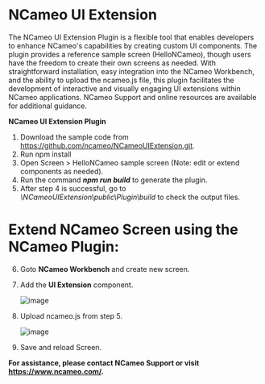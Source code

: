 # NCameo UI Extension
The NCameo UI Extension Plugin is a flexible tool that enables developers to enhance NCameo's capabilities by creating custom UI components. The plugin provides a reference sample screen (HelloNCameo), though users have the freedom to create their own screens as needed. With straightforward installation, easy integration into the NCameo Workbench, and the ability to upload the ncameo.js file, this plugin facilitates the development of interactive and visually engaging UI extensions within NCameo applications. NCameo Support and online resources are available for additional guidance.

**NCameo UI Extension Plugin**

1. Download the sample code from https://github.com/ncameo/NCameoUIExtension.git.
2. Run npm install
3. Open Screen > HelloNCameo sample screen (Note: edit or extend components as needed).
4. Run the command **_npm run build_** to generate the plugin.
5. After step 4 is successful, go to _\NCameoUIExtension\public\Plugin\build_ to check the output files.

# Extend NCameo Screen using the NCameo Plugin:
6. Goto **NCameo Workbench** and create new screen.
7. Add the **UI Extension** component.
   
   ![image](https://github.com/user-attachments/assets/a55806d2-487a-4e96-aa41-08d9225fc5cc)
8. Upload ncameo.js from step 5.
     
   ![image](https://github.com/user-attachments/assets/320bab58-e284-458e-aad8-4beea6ff431e)
10. Save and reload Screen.

**For assistance, please contact NCameo Support or visit https://www.ncameo.com/.**







